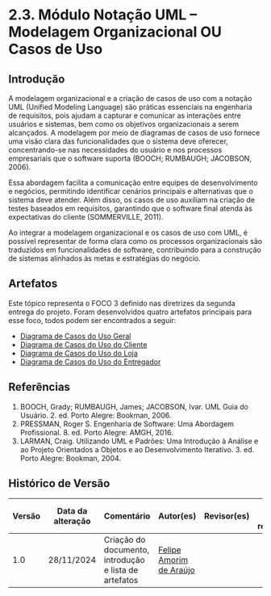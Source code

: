 # 2.3. Módulo Notação UML – Modelagem Organizacional OU Casos de Uso

## Introdução 

A modelagem organizacional e a criação de casos de uso com a notação UML (Unified Modeling Language) são práticas essenciais na engenharia de requisitos, pois ajudam a capturar e comunicar as interações entre usuários e sistemas, bem como os objetivos organizacionais a serem alcançados. A modelagem por meio de diagramas de casos de uso fornece uma visão clara das funcionalidades que o sistema deve oferecer, concentrando-se nas necessidades do usuário e nos processos empresariais que o software suporta (BOOCH; RUMBAUGH; JACOBSON, 2006).

Essa abordagem facilita a comunicação entre equipes de desenvolvimento e negócios, permitindo identificar cenários principais e alternativas que o sistema deve atender. Além disso, os casos de uso auxiliam na criação de testes baseados em requisitos, garantindo que o software final atenda às expectativas do cliente (SOMMERVILLE, 2011).

Ao integrar a modelagem organizacional e os casos de uso com UML, é possível representar de forma clara como os processos organizacionais são traduzidos em funcionalidades de software, contribuindo para a construção de sistemas alinhados às metas e estratégias do negócio.

## Artefatos

Este tópico representa o FOCO 3 definido nas diretrizes da segunda entrega do projeto. Foram desenvolvidos quatro artefatos principais para esse foco, todos podem ser encontrados a seguir:

- [Diagrama de Casos do Uso Geral]()
- [Diagrama de Casos do Uso do Cliente]()
- [Diagrama de Casos do Uso do Loja]()
- [Diagrama de Casos do Uso do Entregador]()

## Referências

1. BOOCH, Grady; RUMBAUGH, James; JACOBSON, Ivar. UML Guia do Usuário. 2. ed. Porto Alegre: Bookman, 2006.
2. PRESSMAN, Roger S. Engenharia de Software: Uma Abordagem Profissional. 8. ed. Porto Alegre: AMGH, 2016.
3. LARMAN, Craig. Utilizando UML e Padrões: Uma Introdução à Análise e ao Projeto Orientados a Objetos e ao Desenvolvimento Iterativo. 3. ed. Porto Alegre: Bookman, 2004.

## Histórico de Versão

| Versão | Data da alteração | Comentário | Autor(es) | Revisor(es) | Data de revisão |
|--------|-----------|-----------|-----------|-------------|-------------|
| 1.0 | 28/11/2024 | Criação do documento, introdução e lista de artefatos | [Felipe Amorim de Araújo](https://github.com/lipeaaraujo) |  |  |